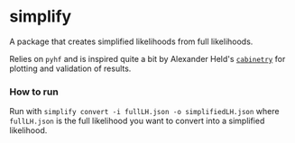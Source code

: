# simplify

A package that creates simplified likelihoods from full likelihoods.

Relies on `pyhf` and is inspired quite a bit by Alexander Held's [`cabinetry`](https://github.com/alexander-held/cabinetry/blob/master/src/cabinetry/fit.py) for plotting and validation of results.

### How to run

Run with `simplify convert -i fullLH.json -o simplifiedLH.json` where `fullLH.json` is the full likelihood you want to convert into a simplified likelihood.  